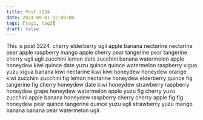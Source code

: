 ```yaml
---
title: Post 3224
date: 2024-09-01 12:00:00
tags: [tag1, tag2]
draft: false
---
```

This is post 3224.
cherry
elderberry
ugli
apple
banana
nectarine
nectarine
pear
apple
raspberry
mango
apple
cherry
pear
tangerine
pear
tangerine
cherry
ugli
ugli
zucchini
lemon
date
zucchini
banana
watermelon
apple
honeydew
kiwi
quince
date
yuzu
quince
quince
watermelon
raspberry
xigua
yuzu
xigua
banana
kiwi
nectarine
kiwi
kiwi
honeydew
honeydew
orange
kiwi
zucchini
zucchini
fig
lemon
nectarine
honeydew
elderberry
quince
fig
tangerine
fig
cherry
honeydew
date
kiwi
honeydew
strawberry
raspberry
honeydew
grape
honeydew
watermelon
apple
yuzu
fig
cherry
yuzu
zucchini
apple
banana
honeydew
raspberry
cherry
cherry
apple
fig
fig
honeydew
pear
quince
tangerine
quince
yuzu
ugli
strawberry
yuzu
mango
banana
banana
pear
watermelon
ugli
